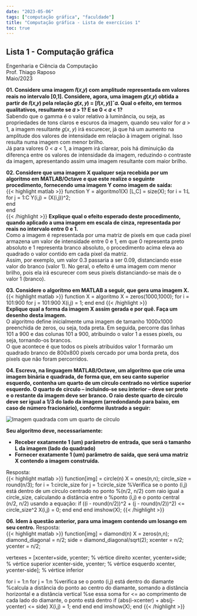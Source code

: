 ```yaml
---
date: "2023-05-06"
tags: ["computação gráfica", "faculdade"]
title: "Computação gráfica - Lista de exercícios 1"
toc: true
---
```


## Lista 1 - Computação gráfica
Engenharia e Ciência da Computação  
Prof. Thiago Raposo  
Maio/2023  

**01. Considere uma imagem 𝑓(𝑥,𝑦) com amplitude representada em valores reais no intervalo [0,1]. Considere, agora, uma imagem 𝑔(𝑥,𝑦) obtida a partir de 𝑓(𝑥,𝑦) pela relação 𝑔(𝑥, 𝑦) = [𝑓(𝑥, 𝑦)]ˆ𝛼. Qual o efeito, em termos qualitativos, resultante se 𝛼 > 1? E se 0 < 𝛼 < 1?**  
Sabendo que o gamma é o valor relativo à luminância, ou seja, as propriedades de tons claros e escuros da imagem, quando seu valor for 𝛼 > 1, a imagem resultante 𝑔(𝑥, 𝑦) irá escurecer, já que há um aumento na amplitude dos valores de intensidade em relação à imagem original. Isso resulta numa imagem com menor brilho.  
Já para valores 0 < 𝛼 < 1, a imagem irá clarear, pois há diminuição da diferença entre os valores de intensidade da imagem, reduzindo o contraste da imagem, apresentando assim uma imagem resultante com maior brilho.

**02. Considere que uma imagem X qualquer seja recebida por um algoritmo em MATLAB/Octave e que este realize o seguinte procedimento, fornecendo uma imagem Y como imagem de saída:**  
{{< highlight matlab >}}
function Y = algoritmo1(X)
[L,C] = size(X);
    for i = 1:L
        for j = 1:C
            Y(i,j) = (X(i,j))^2;  
        end   
    end  
{{< /highlight >}}
**Explique qual o efeito esperado deste procedimento, quando aplicado a uma imagem em escala de cinza, representada por reais no intervalo entre 0 e 1.**  
Como a imagem é representada por uma matriz de pixels em que cada pixel armazena um valor de intensidade entre 0 e 1, em que 0 representa preto absoluto e 1 representa branco absoluto, o procedimento acima eleva ao quadrado o valor contido em cada pixel da matriz.  
Assim, por exemplo, um valor 0.3 passaria a ser 0.09, distanciando esse valor do branco (valor 1). No geral, o efeito é uma imagem com menor brilho, pois ela irá escurecer com seus pixels distanciando-se mais de o valor 1 (branco).

**03. Considere o algoritmo em MATLAB a seguir, que gera uma imagem X.**
{{< highlight matlab >}}
function X = algoritmo
	X = zeros(1000,1000);
  for i = 101:900
	  for j = 101:900
			X(i,j) = 1;
		end 
	end
{{< /highlight >}}  
**Explique qual a forma da imagem X assim gerada e por quê. Faça um desenho desta imagem.**  
O algoritmo define inicialmente uma imagem de tamanho 1000x1000 preenchida de zeros, ou seja, toda preta. Em seguida, percorre das linhas 101 a 900 e das colunas 101 a 900, atribuindo o valor 1 a esses pixels, ou seja, tornando-os brancos.  
O que acontece é que todos os pixels atribuídos valor 1 formarão um quadrado branco de 800x800 pixels cercado por uma borda preta, dos pixels que não foram percorridos.

**04. Escreva, na linguagem MATLAB/Octave, um algoritmo que crie uma imagem binária e quadrada, de forma que, em seu canto superior esquerdo, contenha um quarto de um círculo centrado no vértice superior esquerdo. O quarto de círculo – incluindo-se seu interior – deve ser preto e o restante da imagem deve ser branco. O raio deste quarto de círculo deve ser igual a 1/3 do lado da imagem (arredondando para baixo, em caso de número fracionário), conforme ilustrado a seguir:** 

![Imagem quadrada com um quarto de círculo](img_04.png)

**Seu algoritmo deve, necessariamente:**
- **Receber exatamente 1 (um) parâmetro de entrada, que será o tamanho L da
imagem (lado do quadrado)**
- **Fornecer exatamente 1 (um) parâmetro de saída, que será uma matriz X
contendo a imagem construída.**

Resposta:  
{{< highlight matlab >}}
function[img] = circle(n)
X = ones(n,n);
circle_size = round(n/3);
 for i = 1:circle_size
	  for j = 1:circle_size
			%Verifica se o ponto (i,j) está dentro de um círculo centrado no ponto
			%(n/2, n/2) com raio igual a circle_size, calculando a distância entre o 
			%ponto (i,j) e o ponto central (n/2, n/2) usando a equação:
      if ((i - round(n/2))^2 + (j - round(n/2))^2) <= circle_size^2
        X(i,j) = 0;
      end
    end
 end
imshow(X);
{{< /highlight >}}

**06. Idem à questão anterior, para uma imagem contendo um losango em seu centro.**
Resposta:  
{{< highlight matlab >}}
function[img] = diamond(n)
X = zeros(n,n);
diamond_diagonal = n/2;
side = diamond_diagonal/sqrt(2);
xcenter = n/2;
ycenter = n/2;

vertexes = [xcenter+side, ycenter;  % vértice direito
xcenter, ycenter+side;  % vértice superior
xcenter-side, ycenter;  % vértice esquerdo
xcenter, ycenter-side]; % vértice inferior

for i = 1:n
	for j = 1:n
		%verifica se o ponto (i,j) está dentro do diamante
		%calcula a distância do ponto ao centro do diamante, somando a distância horizontal e a distância vertical
		%se essa soma for <= ao comprimento de cada lado do diamante, o ponto está dentro
		if (abs(i-xcenter) + abs(j-ycenter) <= side)
			X(i,j) = 1;
    end
  end
end
imshow(X);
end
{{< /highlight >}}
